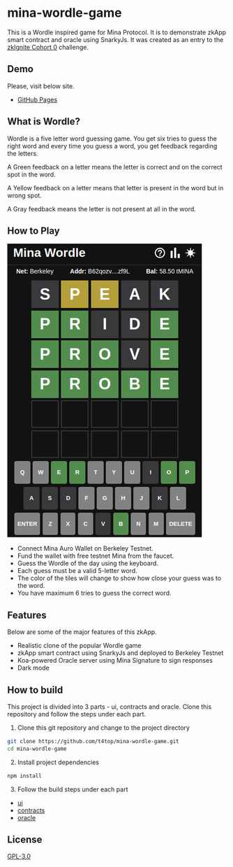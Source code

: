 # mina-wordle-game

This is a Wordle inspired game for Mina Protocol. It is to demonstrate zkApp smart contract and oracle using SnarkyJs. It was created as an entry to the [zkIgnite Cohort 0](https://minaprotocol.com/blog/zkignite-cohort0) challenge.

## Demo

Please, visit below site.

- [GitHub Pages](https://t4top.github.io/mina-wordle-game/index.html)

## What is Wordle?

Wordle is a five letter word guessing game. You get six tries to guess the right word and every time you guess a word, you get feedback regarding the letters.

A Green feedback on a letter means the letter is correct and on the correct spot in the word.

A Yellow feedback on a letter means that letter is present in the word but in wrong spot.

A Gray feedback means the letter is not present at all in the word.

## How to Play

![Mina Wordle Game Screenshot](./ui/static/wordle_screenshot.png)

- Connect Mina Auro Wallet on Berkeley Testnet.
- Fund the wallet with free testnet Mina from the faucet.
- Guess the Wordle of the day using the keyboard.
- Each guess must be a valid 5-letter word.
- The color of the tiles will change to show how close your guess was to the word.
- You have maximum 6 tries to guess the correct word.

## Features

Below are some of the major features of this zkApp.

- Realistic clone of the popular Wordle game
- zkApp smart contract using SnarkyJs and deployed to Berkeley Testnet
- Koa-powered Oracle server using Mina Signature to sign responses
- Dark mode

## How to build

This project is divided into 3 parts - ui, contracts and oracle. Clone this repository and follow the steps under each part.

1. Clone this git repository and change to the project directory

```bash
git clone https://github.com/t4top/mina-wordle-game.git
cd mina-wordle-game
```

2. Install project dependencies

```bash
npm install
```

3. Follow the build steps under each part

- [ui](ui/)
- [contracts](contracts/)
- [oracle](oracle/)

## License

[GPL-3.0](./LICENSE)
